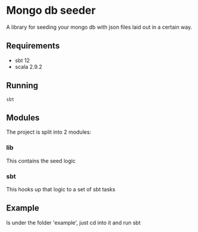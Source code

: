 # Mongo db seeder
A library for seeding your mongo db with json files laid out in a certain way.

## Requirements

- sbt 12
- scala 2.9.2

## Running

    sbt

## Modules
The project is split into 2 modules:

### lib
This contains the seed logic

### sbt
This hooks up that logic to a set of sbt tasks


## Example
Is under the folder 'example', just cd into it and run sbt

